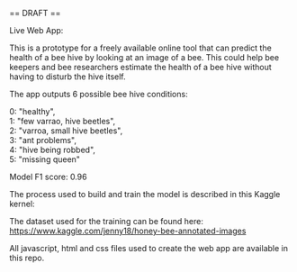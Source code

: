 
== DRAFT ==

Live Web App:

This is a prototype for a freely available online tool that can predict the health of a bee hive by looking at an image of a bee. This could help bee keepers and bee researchers estimate the health of a bee hive without having to disturb the hive itself. 

The app outputs 6 possible bee hive conditions:<br>

0: "healthy",<br>
1: "few varrao, hive beetles",<br>
2: "varroa, small hive beetles",<br>
3: "ant problems",<br>
4: "hive being robbed",<br>
5: "missing queen"<br>



Model F1 score: 0.96

The process used to build and train the model is described in this Kaggle kernel:


The dataset used for the training can be found here:<BR>
https://www.kaggle.com/jenny18/honey-bee-annotated-images

All javascript, html and css files used to create the web app are available in this repo.




